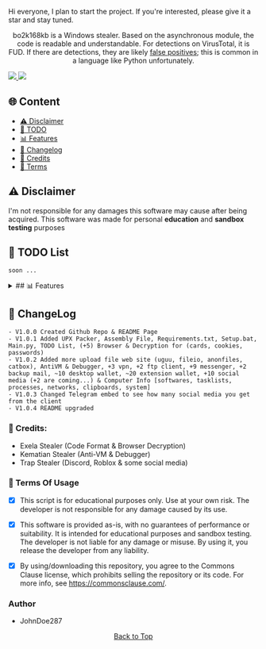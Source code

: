 Hi everyone, I plan to start the project. If you're interested, please give it a star and stay tuned.

<p align="center">
  bo2k168kb is a Windows stealer. Based on the asynchronous module, the code is readable and understandable. For detections on VirusTotal, it is FUD. If there are detections, they are likely <a href="https://en.wikipedia.org/wiki/False_positives_and_false_negatives">false positives</a>; this is common in a language like Python unfortunately.
</p>

<a href="https://t.me/bo2k168kb/">
<img src="https://img.shields.io/badge/telegram-2CA5E0?style=for-the-badge&logo=telegram&logoColor=white">
</a>
<a href="https://discord.com/users/1221728197390106657">
<img src="https://img.shields.io/badge/discord-5865F2?style=for-the-badge&logo=discord&logoColor=white">
</a>

## <a id="content"></a>🌐 Content
- [⚠️ Disclaimer](#disclaimer)
- [📝 TODO](#todolist)
- [📊 Features](#features)
- [💭 Changelog](#changelog)
- [👤 Credits](#credits)
- [💼 Terms](#terms)

## <a id="disclaimer"></a>⚠️ Disclaimer
I'm not responsible for any damages this software may cause after being acquired. 
This software was made for personal **education** and **sandbox testing** purposes

## <a id="todolist"></a>📝 TODO List

```
soon ...
```


<details>
  <summary>## <a id="features"></a>📊 Features</summary>

  <details>
    <summary>Browsers (10)</summary>
    
    <details>
      <summary>Browsers Names</summary>
        Chromium<br>
        Edge<br>
        Brave<br>
        Chrome<br>
        Epic Privacy<br>
        Iridium<br>
        Opera (gx)<br>
        Opera<br>
        Yandex<br>
        Vivaldi<br>
    </details>
  
    <details>
      <summary>Passwords Managers</summary>
        1Password<br>
        NordPass<br>
        DashLane<br>
        Bitwarden<br>
        RoboForm<br>
        Keeper<br>
        MultiPassword<br>
        KeePassXC<br>
        LastPass<br>
        Trezor<br>
    
    </details>
  
    <details>
      <summary>2FA Codes Extensions</summary>
        GAuthAuthenticator<br>
        EOSAuthenticator<br>
        Authy<br>
        Authenticator<br>
    
    </details>
    
    - passwords
    - credit cards
    - cookies
    - autofills
  </details>
  
  -----
  
  <details>
    <summary>Wallets (10)</summary>
    
    <details>
      <summary>Wallets Extensions</summary>
          (3) MetaMask<br>
          (2) Ronin Wallet<br>
          Exodus<br>
          Trust Wallet<br>
          Binance<br>
          CoinBase<br>
          TON<br>
    </details>
  
    <details>
      <summary>Wallets Desktop</summary>
          Exodus<br>
          Atomic<br>
          Bitcoin<br>
          Bytecoin<br>
          Coinomi<br>
          Dash<br>
          WalletWasabi<br>
          Electrum<br>
      
    </details>
  </details>
  
  -----
  
  <details>
    <summary>Social Medias (+12)</summary>
    
    <details>
      <summary>Roblox Account</summary>
        username<br>
        display name<br>
        profile url<br>
        robux<br>
        rap<br>
        is premium<br>
        creation date<br>
        friends lists<br>
        cookie bypass<br>
    </details>
    
    <details>
      <summary>Twitch Account</summary>
        Username<br>
        Display Name<br>
        Profile URL<br>
        Email<br>
        Has Prime<br>
        Is Partner<br>
        Language<br>
        Bits Balance<br>
        Followers Count<br>
    </details>
    
    <details>
      <summary>Twitter Account</summary>
        Username<br>
        Screen Name<br>
        Profile URL<br>
        Followers Count<br>
        Following Count<br>
        Tweets Count<br>
        Is Verified<br>
        Created At<br>
        Biography<br>
        Cookie<br>
    </details>
    
    <details>
      <summary>TikTok Account</summary>
      - Username
      - Profile URL
      - Email
      - Phone Number
      - Coins
      - Creation Date
      - Profile Picture URL
      - Subscribers Count
      
    </details>
    
    <details>
      <summary>Spotify Account</summary>
      - Username
      - Display Name
      - Profile URL
      - Email
      - Playlist Count
      - Followers Count
      - Subscription Type
      - Profile Picture URL
      
    </details>
    
    <details>
      <summary>Instagram Account</summary>
      - Username
      - Full Name
      - Profile URL
      - Biography
      - Email
      - Is Verified
      - Followers Count
      - Following Count
      - Profile Picture URL
      
    </details>
    
    <details>
      <summary>Guilded Account</summary>
      - Username
      - Profile URL
      - Email
      - Global Username
      - Subdomain
      - Join Date
      - Biography
      - Profile Picture URL
      - Social Connections
      
    </details>
    
    <details>
      <summary>Patreon Account</summary>
      - Username
      - Profile URL
      - Email
      - Is Email Verified
      - Currency
      - Profile Picture URL
      - Biography
      - Social Connections
      - URL
      
    </details>
    
    <details>
      <summary>Riot User</summary>
      - Username
      - Email
      - Region
      - Locale
      - Country
      - MFA Verified
      
    </details>
    
    <details>
      <summary>Steal User</summary>
      - Username
      - Email
      - Profile URL
      - Comments Karma
      - Total Karma
      - Coins
      - Is Moderator
      - Is Gold
      - Is Suspended
      - Profile Picture URL
    </details>
  </details>
  
  -----
  
  <details>
    <summary>Messengers</summary>
    
    <details>
      <summary>Discord Messenger</summary>
      <ul>
        <li>Token</li>
        <li>Profile Picture</li>
        <li>Display Name</li>
        <li>Username</li>
        <li>User ID</li>
        <li>Creation Date</li>
      </ul>
      <details>
        <summary>Billing</summary>
        <ul>
          <li>Credit Card</li>
          <li>PayPal</li>
          <li>CashApp</li>
        </ul>
      </details>
      <ul>
        <li>Nitro Type</li>
        <li>Boost Badge Time</li>
        <li>Biography</li>
        <li>Is NSFW</li>
        <li>Badges</li>
        <li>Friends</li>
        <li>Guilds</li>
        <li>Gifts</li>
        <li>Backup Codes</li>
      </ul>
    </details>
    
    <details>
      <summary>Telegram Messenger</summary>
      <!-- Information for Telegram Messenger -->
    </details>
    
    <details>
      <summary>Tox Messenger</summary>
      <!-- Information for Tox Messenger -->
    </details>
    
    <details>
      <summary>Element Messenger</summary>
      <!-- Information for Element Messenger -->
    </details>
    
    <details>
      <summary>Skype Messenger</summary>
      <!-- Information for Skype Messenger -->
    </details>
    
    <details>
      <summary>Signal Messenger</summary>
      <!-- Information for Signal Messenger -->
    </details>
    
    <details>
      <summary>WhatsApp Messenger</summary>
      <!-- Information for WhatsApp Messenger -->
    </details>
    
    <details>
      <summary>Pidgin Messenger</summary>
      <!-- Information for Pidgin Messenger -->
    </details>
    
    <details>
      <summary>Viber Messenger</summary>
      <!-- Information for Viber Messenger -->
    </details>
  </details>
  
  -----
  
  <details>
    <summary>Backup Mail</summary>
    <ul>
      <li>Mailbird</li>
      <li>Thunderbird</li>
    </ul>
  </details>
  
  -----
  
  <details>
    <summary>VPN Session</summary>
    <ul>
      <li>Proton VPN</li>
      <li>Open VPN</li>
      <li>Surfshark VPN</li>
    </ul>
  </details>
  
  -----
  
  <details>
    <summary>FTP Client</summary>
    <ul>
      <li>FileZilla</li>
      <li>WinSCP</li>
    </ul>
  </details>
  
  -----
  
  <details>
    <summary>Computer Info</summary>
    <ul>
      <li>System Info</li>
      <li>Processes Info</li>
      <li>TaskLists Info</li>
      <li>Clipboards Info</li>
      <li>Installed Softwares</li>
      <li>Networks Info</li>
    </ul>
  </details>
  
  -----
  
  <details>
    <summary>UploadFile (+5)</summary>
    <ul>
      <li>GoFile</li>
      <li>FileIo</li>
      <li>AnonFiles</li>
      <li>Uguu</li>
      <li>CatBox</li>
    </ul>
  </details>
  
  -----
  
  - Send logs to Telegram
  - AntiVM & Debugger
</details>


## <a id="changelog"></a>💭 ChangeLog

```
- V1.0.0 Created Github Repo & README Page
- V1.0.1 Added UPX Packer, Assembly File, Requirements.txt, Setup.bat, Main.py, TODO List, (+5) Browser & Decryption for (cards, cookies, passwords)
- V1.0.2 Added more upload file web site (uguu, fileio, anonfiles, catbox), AntiVM & Debugger, +3 vpn, +2 ftp client, +9 messenger, +2 backup mail, ~10 desktop wallet, ~20 extension wallet, +10 social media (+2 are coming...) & Computer Info [softwares, tasklists, processes, networks, clipboards, system]
- V1.0.3 Changed Telegram embed to see how many social media you get from the client
- V1.0.4 README upgraded
```

### <a id="forkedfrom"></a>👤 Credits:
- Exela Stealer (Code Format & Browser Decryption)
- Kematian Stealer (Anti-VM & Debugger)
- Trap Stealer (Discord, Roblox & some social media)

### <a id="terms"></a>💼 Terms Of Usage
- [x] This script is for educational purposes only. Use at your own risk. The developer is not responsible for any damage caused by its use.

- [x] This software is provided as-is, with no guarantees of performance or suitability. It is intended for educational purposes and sandbox testing. The developer is not liable for any damage or misuse. By using it, you release the developer from any liability.

- [x] By using/downloading this repository, you agree to the Commons Clause license, which prohibits selling the repository or its code. For more info, see https://commonsclause.com/.

### Author
- JohnDoe287

<p align="center">
  <a href=#top>Back to Top</a>
</p>
